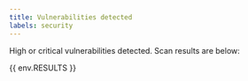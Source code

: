 ```yaml
---
title: Vulnerabilities detected
labels: security
---
```

High or critical vulnerabilities detected. Scan results are below:

{{ env.RESULTS }}